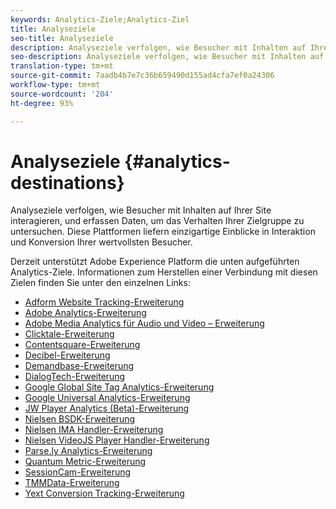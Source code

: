 ```yaml
---
keywords: Analytics-Ziele;Analytics-Ziel
title: Analyseziele
seo-title: Analyseziele
description: Analyseziele verfolgen, wie Besucher mit Inhalten auf Ihrer Site interagieren, und erfassen Daten, um das Verhalten Ihrer Zielgruppe zu untersuchen. Diese Plattformen liefern einzigartige Einblicke in Interaktion und Konversion Ihrer wertvollsten Besucher.
seo-description: Analyseziele verfolgen, wie Besucher mit Inhalten auf Ihrer Site interagieren, und erfassen Daten, um das Verhalten Ihrer Zielgruppe zu untersuchen. Diese Plattformen liefern einzigartige Einblicke in Interaktion und Konversion Ihrer wertvollsten Besucher.
translation-type: tm+mt
source-git-commit: 7aadb4b7e7c36b659490d155ad4cfa7ef0a24306
workflow-type: tm+mt
source-wordcount: '204'
ht-degree: 93%

---
```



# Analyseziele {#analytics-destinations}

Analyseziele verfolgen, wie Besucher mit Inhalten auf Ihrer Site interagieren, und erfassen Daten, um das Verhalten Ihrer Zielgruppe zu untersuchen. Diese Plattformen liefern einzigartige Einblicke in Interaktion und Konversion Ihrer wertvollsten Besucher.

Derzeit unterstützt Adobe Experience Platform die unten aufgeführten Analytics-Ziele. Informationen zum Herstellen einer Verbindung mit diesen Zielen finden Sie unter den einzelnen Links:

- [Adform Website Tracking-Erweiterung](./adform.md)
- [Adobe Analytics-Erweiterung](./adobe-analytics.md)
- [Adobe Media Analytics für Audio und Video – Erweiterung](./adobe-video-analytics.md)
- [Clicktale-Erweiterung](./clicktale.md)
- [Contentsquare-Erweiterung](./contentsquare.md)
- [Decibel-Erweiterung](./decibel.md)
- [Demandbase-Erweiterung](./demandbase.md)
- [DialogTech-Erweiterung](./dialogtech.md)
- [Google Global Site Tag Analytics-Erweiterung](./gtag-analytics.md)
- [Google Universal Analytics-Erweiterung](./google-universal-analytics.md)
- [JW Player Analytics (Beta)-Erweiterung](./jw-player-analytics.md)
- [Nielsen BSDK-Erweiterung](./nielsen-bsdk.md)
- [Nielsen IMA Handler-Erweiterung](./nielsen-ima.md)
- [Nielsen VideoJS Player Handler-Erweiterung](./nielsen-videojs.md)
- [Parse.ly Analytics-Erweiterung](./parsely.md)
- [Quantum Metric-Erweiterung](./quantum-metric.md)
- [SessionCam-Erweiterung](./sessioncam.md)
- [TMMData-Erweiterung](./tmmdata.md)
- [Yext Conversion Tracking-Erweiterung](./yext.md)

